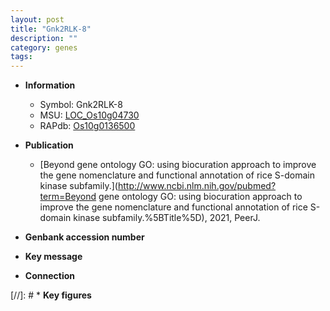 ```yaml
---
layout: post
title: "Gnk2RLK-8"
description: ""
category: genes
tags: 
---
```


* **Information**  
    + Symbol: Gnk2RLK-8  
    + MSU: [LOC_Os10g04730](http://rice.uga.edu/cgi-bin/ORF_infopage.cgi?orf=LOC_Os10g04730)  
    + RAPdb: [Os10g0136500](http://rapdb.dna.affrc.go.jp/viewer/gbrowse_details/irgsp1?name=Os10g0136500)  

* **Publication**  
    + [Beyond gene ontology GO: using biocuration approach to improve the gene nomenclature and functional annotation of rice S-domain kinase subfamily.](http://www.ncbi.nlm.nih.gov/pubmed?term=Beyond gene ontology GO: using biocuration approach to improve the gene nomenclature and functional annotation of rice S-domain kinase subfamily.%5BTitle%5D), 2021, PeerJ.

* **Genbank accession number**  

* **Key message**  

* **Connection**  

[//]: # * **Key figures**  


